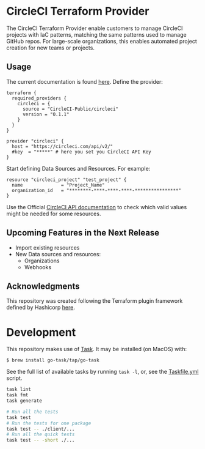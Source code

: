 # CircleCI Terraform Provider
The CircleCI Terraform Provider enable customers to manage CircleCI projects with IaC patterns, matching the same patterns used to manage GitHub repos. For large-scale organizations, this enables automated project creation for new teams or projects.

## Usage
The current documentation is found [here](https://registry.terraform.io/providers/CircleCI-Public/circleci/latest/docs).
Define the provider:
```hcl
terraform {
  required_providers {
    circleci = {
      source = "CircleCI-Public/circleci"
      version = "0.1.1"
    }
  }
}

provider "circleci" {
  host = "https://circleci.com/api/v2/"
  #key  = "*****" # here you set you CircleCI API Key
}
```
Start defining Data Sources and Resources. For example:
```hcl
resource "circleci_project" "test_project" {
  name 				= "Project_Name"
  organization_id 	= "********-****-****-****-****************"
}
```

Use the Official [CircleCI API documentation](https://circleci.com/docs/api/v2/index.html) to check which valid values might be needed for some resources.

## Upcoming Features in the Next Release

- Import existing resources
- New Data sources and resources:
    - Organizations
    - Webhooks

## Acknowledgments
This repository was created following the Terraform plugin framework defined by Hashicorp [here](https://developer.hashicorp.com/terraform/plugin/framework).

# Development

This repository makes use of [Task](https://taskfile.dev/#/). It may be installed (on MacOS) with:
```
$ brew install go-task/tap/go-task
```

See the full list of available tasks by running `task -l`, or, see the [Taskfile.yml](./Taskfile.yml) script.

```sh
task lint
task fmt
task generate

# Run all the tests
task test
# Run the tests for one package
task test -- ./client/...
# Run all the quick tests
task test -- -short ./...
